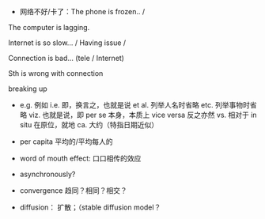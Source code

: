 - 网络不好/卡了：The phone is frozen.. /

The computer is lagging.

Internet is so slow... / Having issue /  

Connection is bad... (tele / Internet)

Sth is wrong with connection

breaking up


- e.g. 例如
i.e. 即，换言之，也就是说
et al. 列举人名时省略
etc. 列举事物时省略
viz. 也就是说，即
per se 本身，本质上
vice versa 反之亦然
vs. 相对于 
in situ 在原位，就地
ca. 大约（特指日期近似）

- per capita 平均的/平均每人的

- word of mouth effect: 口口相传的效应

- asynchronously?
- convergence 趋同？相同？相交？
- diffusion： 扩散；（stable diffusion model？
